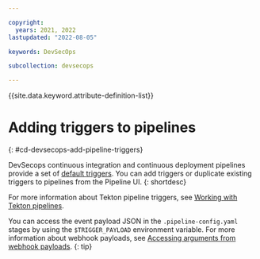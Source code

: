 ```yaml
---

copyright:
  years: 2021, 2022
lastupdated: "2022-08-05"

keywords: DevSecOps

subcollection: devsecops

---
```


{{site.data.keyword.attribute-definition-list}}


# Adding triggers to pipelines
{: #cd-devsecops-add-pipeline-triggers}

DevSecops continuous integration and continuous deployment pipelines provide a set of [default triggers](/docs/devsecops?topic=devsecops-cd-devsecops-triggers). You can add triggers or duplicate existing triggers to pipelines from the Pipeline UI.
{: shortdesc}

For more information about Tekton pipeline triggers, see [Working with Tekton pipelines](/docs/ContinuousDelivery?topic=ContinuousDelivery-tekton-pipelines).

You can access the event payload JSON in the `.pipeline-config.yaml` stages by using the `$TRIGGER_PAYLOAD` environment variable. For more information about webhook payloads, see [Accessing arguments from webhook payloads](/docs/devsecops?topic=devsecops-cd-devsecops-webhook-payloads).
{: tip}
